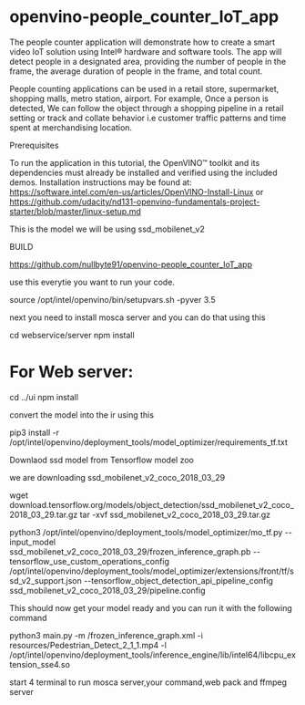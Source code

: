 # openvino-people_counter_IoT_app



The people counter application will demonstrate how to create a smart video IoT solution using Intel® hardware and software tools. The app will detect people in a designated area, providing the number of people in the frame, the average duration of people in the frame, and total count.

People counting applications can be used in a retail store, supermarket, shopping malls, metro station, airport. For example, Once a person is detected, We can follow the object through a shopping pipeline in a retail setting or track and collate behavior i.e customer traffic patterns and time spent at merchandising location.

Prerequisites

To run the application in this tutorial, the OpenVINO™ toolkit and its dependencies must already be installed and verified using the included demos. Installation instructions may be found at: https://software.intel.com/en-us/articles/OpenVINO-Install-Linux or https://github.com/udacity/nd131-openvino-fundamentals-project-starter/blob/master/linux-setup.md


This is the model we will be using ssd_mobilenet_v2


BUILD 

https://github.com/nullbyte91/openvino-people_counter_IoT_app


use this everytie you want to run your code.

source /opt/intel/openvino/bin/setupvars.sh -pyver 3.5


next you need to install mosca server and you can do that using this 

cd webservice/server
npm install

# For Web server:
cd ../ui
npm install

convert the model into the ir using this 

pip3 install -r /opt/intel/openvino/deployment_tools/model_optimizer/requirements_tf.txt

Downlaod ssd model from Tensorflow model zoo

we are downloading ssd_mobilenet_v2_coco_2018_03_29



wget download.tensorflow.org/models/object_detection/ssd_mobilenet_v2_coco_2018_03_29.tar.gz
tar -xvf ssd_mobilenet_v2_coco_2018_03_29.tar.gz

python3 /opt/intel/openvino/deployment_tools/model_optimizer/mo_tf.py --input_model ssd_mobilenet_v2_coco_2018_03_29/frozen_inference_graph.pb --tensorflow_use_custom_operations_config  /opt/intel/openvino/deployment_tools/model_optimizer/extensions/front/tf/ssd_v2_support.json --tensorflow_object_detection_api_pipeline_config ssd_mobilenet_v2_coco_2018_03_29/pipeline.config


This should now get your model ready and you can run it with the following command

python3 main.py -m /frozen_inference_graph.xml -i resources/Pedestrian_Detect_2_1_1.mp4 -l /opt/intel/openvino/deployment_tools/inference_engine/lib/intel64/libcpu_extension_sse4.so

start 4 terminal to run mosca server,your command,web pack and ffmpeg server 



